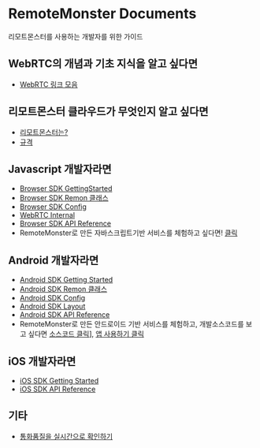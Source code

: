 # RemoteMonster Documents
리모트몬스터를 사용하는 개발자를 위한 가이드
## WebRTC의 개념과 기초 지식을 알고 싶다면
- [WebRTC 링크 모음](WebRTC.md)

## 리모트몬스터 클라우드가 무엇인지 알고 싶다면
- [리모트몬스터는?](AboutUs.md)
- [규격](Spec.md)

## Javascript 개발자라면
- [Browser SDK GettingStarted](GettingStarted-BrowserSDK.md)
- [Browser SDK Remon 클래스](BrowserSDK.md)
- [Browser SDK Config](BrowserSDK-Config.md)
- [WebRTC Internal](BrowserSDK-InternalStats.md)
- [Browser SDK API Reference](https://remotemonster.github.io/browser-sdk/doc/)
- RemoteMonster로 만든 자바스크립트기반 서비스를 체험하고 싶다면! [클릭](https://remotemonster.github.io/browser-sdk/examples/full/)

## Android 개발자라면
- [Android SDK Getting Started](GettingStarted-AndroidSDK.md)
- [Android SDK Remon 클래스](AndroidSDK.md)
- [Android SDK Config](AndroidSDK-Config.md)
- [Android SDK Layout](AndroidSDK-Layout.md)
- [Android SDK API Reference](https://remotemonster.github.io/android-sdk/)
- RemoteMonster로 만든 안드로이드 기반 서비스를 체험하고, 개발소스코드를 보고 싶다면 [소스코드 클릭](https://github.com/RemoteMonster/android-sdk/tree/master/examples/remon-video-chat)], [앱 사용하기 클릭](https://play.google.com/store/apps/details?id=com.remotemonster.remonrtc)

## iOS 개발자라면

- [iOS SDK Getting Started](GettingStarted-IosSDK.md)
- [iOS SDK API Reference](https://remotemonster.github.io/remon-ios-sdk/)

## 기타
- [통화품질을 실시간으로 확인하기](HowToHealthCheck.md)
